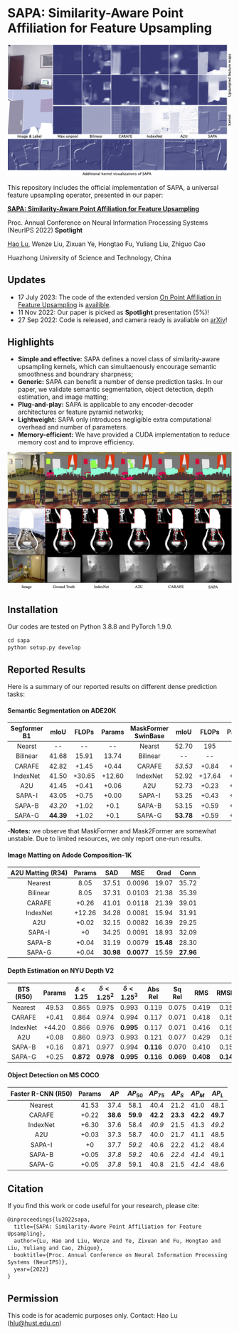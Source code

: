 
# SAPA: Similarity-Aware Point Affiliation for Feature Upsampling

<p align="center"><img src="upsampled_feat.png" width="600" title="SAPA"/></p>

This repository includes the official implementation of SAPA, a universal feature upsampling operator, presented in our paper:

**[SAPA: Similarity-Aware Point Affiliation for Feature Upsampling](https://arxiv.org/abs/2209.12866)**

Proc. Annual Conference on Neural Information Processing Systems (NeurIPS 2022) **Spotlight**

[Hao Lu](https://sites.google.com/site/poppinace/), Wenze Liu, Zixuan Ye, Hongtao Fu, Yuliang Liu, Zhiguo Cao

Huazhong University of Science and Technology, China

## Updates
- 17 July 2023: The code of the extended version [On Point Affiliation in Feature Upsampling](https://arxiv.org/abs/2307.08198) is [availible](https://github.com/tiny-smart/sapa).
- 11 Nov 2022: Our paper is picked as **Spotlight** presentation (5%)!
- 27 Sep 2022: Code is released, and camera ready is avaliable on [arXiv](https://arxiv.org/abs/2209.12866)!

## Highlights
- **Simple and effective:** SAPA defines a novel class of similarity-aware upsampling kernels, which can simultaenously encourage semantic smoothness and boundrary sharpness;
- **Generic:** SAPA can benefit a number of dense prediction tasks. In our paper, we validate semantic segmentation, object detection, depth estimation, and image matting;
- **Plug-and-play:** SAPA is applicable to any encoder-decoder architectures or feature pyramid networks;
- **Lightweight:** SAPA only introduces negligible extra computational overhead and number of parameters.
- **Memory-efficient:** We have provided a CUDA implementation to reduce memory cost and to improve efficiency.

<p align="center"><img src="qualitative_results.png" width="600" title="SAPA"/></p>

## Installation
Our codes are tested on Python 3.8.8 and PyTorch 1.9.0.
```shell
cd sapa
python setup.py develop
```

## Reported Results

Here is a summary of our reported results on different dense prediction tasks:
#### Semantic Segmentation on ADE20K

| Segformer B1  | mIoU  | FLOPs     | Params    | MaskFormer SwinBase   | mIoU  | FLOPs  | Params   | Mask2Former SwinBase   | mIoU  | FLOPs  | Params   |
| :--:          | :--:  | :--:      | :--:      | :--:                  | :--:  | :--:   | :--:     | :--:                  | :--:  | :--:   | :--:     | 
| Nearst        | --    | --        | --        | Nearst                | 52.70 | 195    | 102      | Nearst        | --    | --        | --        | 
| Bilinear      | 41.68 | 15.91     | 13.74     | Bilinear              | --    | --     | --       | Bilinear      | 53.90 | 223     | 107     | 
| CARAFE        | 42.82 | +1.45     | +0.44     | CARAFE                | *53.53* | +0.84  | +0.22  | CARAFE        | 53.94 | +0.63     | +0.07     | 
| IndexNet      | 41.50 | +30.65    | +12.60    | IndexNet              | 52.92 | +17.64 | +6.30    | IndexNet      | 54.71 | +13.44    | +2.10    | 
| A2U           | 41.45 | +0.41     | +0.06     | A2U                   | 52.73 | +0.23  | +0.03    | A2U           | 54.40 | +0.18     | +0.01     | 
| SAPA-I        | 43.05 | +0.75     | +0.00     | SAPA-I                | 53.25 | +0.43  | +0.00    | SAPA-I                | *55.05* | +0.33  | +0.00    |
| SAPA-B        | *43.20* | +1.02   | +0.1      | SAPA-B                | 53.15 | +0.59  | +0.05    | SAPA-B                | 54.98 | +0.45  | +0.02    |
| SAPA-G        | **44.39** | +1.02 | +0.1      | SAPA-G                | **53.78** | +0.59 | +0.05 | SAPA-G                | **55.22** | +0.45 | +0.02 |

-**Notes:** we observe that MaskFormer and Mask2Former are somewhat unstable. Due to limited resources, we only report one-run results. 

#### Image Matting on Adode Composition-1K
| A2U Matting (R34) | Params  | SAD  | MSE | Grad | Conn |
| :---:        | :---:    | :---: | :---:| :---: | :---: |
Nearest | 8.05 | 37.51 | 0.0096 | 19.07 | 35.72 |
Bilinear | 8.05 | 37.31 | 0.0103 | 21.38 | 35.39 |
CARAFE | +0.26 | 41.01 | 0.0118 | 21.39 | 39.01 |
IndexNet | +12.26 | 34.28 | 0.0081 | 15.94 | 31.91 |
A2U | +0.02 | 32.15 | 0.0082 | 16.39 | 29.25 |
SAPA-I | +0 | 34.25 | 0.0091 | 18.93 | 32.09 |
SAPA-B | +0.04 | 31.19 | 0.0079 | **15.48** | 28.30 |
SAPA-G | +0.04 | **30.98** | **0.0077** | 15.59 | **27.96** |

#### Depth Estimation on NYU Depth V2
BTS (R50) | Params | $\delta < 1.25$ | $\delta < 1.25^2$ | $\delta < 1.25^3$ | Abs Rel | Sq Rel | RMS | RMSlog | log10 |
| :---: |  :---:   | :---: | :---: | :---: | :---: | :---: | :---: | :---:   | :---: |
Nearest | 49.53 | 0.865 | 0.975 | 0.993 | 0.119 | 0.075 | 0.419 | 0.152 | 0.051 |
CARAFE | +0.41 | 0.864 | 0.974 | 0.994 | 0.117 | 0.071 | 0.418 | 0.152 | 0.051 |
IndexNet | +44.20 | 0.866 | 0.976 | **0.995** | 0.117 | 0.071 | 0.416 | 0.151 | 0.050 |
A2U | +0.08 | 0.860 | 0.973 | 0.993 | 0.121 | 0.077 | 0.429 | 0.156 | 0.052 |
SAPA-B | +0.16 | 0.871 | 0.977 | 0.994 | **0.116** | 0.070 | 0.410 | 0.151 | 0.050 |
SAPA-G | +0.25 | **0.872** | **0.978** | **0.995** | **0.116** | **0.069** | **0.408** | **0.149** | **0.049** |

#### Object Detection on MS COCO

Faster R-CNN (R50) | Params | $AP$ | $AP_{50}$ | $AP_{75}$ | $AP_S$ | $AP_M$ | $AP_{L}$ |
| :---: |  :---:   | :---: | :---: | :---: | :---: | :---: | :---: | 
Nearest  | 41.53 | 37.4 | 58.1 | 40.4 | 21.2 | 41.0 | 48.1 |
CARAFE   | +0.22 | **38.6** | **59.9** | **42.2** | **23.3** | **42.2** | **49.7** |
IndexNet | +6.30 | 37.6 | 58.4 | *40.9* | 21.5 | 41.3 | *49.2* |
A2U      | +0.03 | 37.3 | 58.7 | 40.0 | 21.7 | 41.1 | 48.5 |
SAPA-I   | +0 | 37.7 | *59.2* | 40.6 | 22.2 | 41.2 | 48.4 |
SAPA-B   | +0.05 | *37.8* | *59.2* | 40.6 | *22.4* | *41.4* | 49.1 |
SAPA-G   | +0.05 | *37.8* | 59.1 | 40.8 | 21.5 | *41.4* | 48.6 |


## Citation
If you find this work or code useful for your research, please cite:
```
@inproceedings{lu2022sapa,
  title={SAPA: Similarity-Aware Point Affiliation for Feature Upsampling},
  author={Lu, Hao and Liu, Wenze and Ye, Zixuan and Fu, Hongtao and Liu, Yuliang and Cao, Zhiguo},
  booktitle={Proc. Annual Conference on Neural Information Processing Systems (NeurIPS)},
  year={2022}
}
```

## Permission
This code is for academic purposes only. Contact: Hao Lu (hlu@hust.edu.cn)
